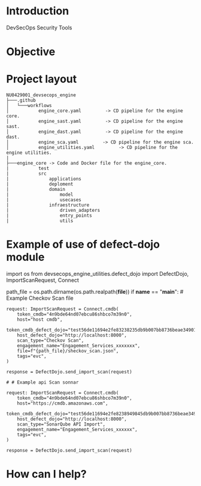 # Introduction

DevSecOps Security Tools

# Objective

# Project layout

```
NU0429001_devsecops_engine
├───.github
│   └───workflows
│           engine_core.yaml         -> CD pipeline for the engine core.
│           engine_sast.yaml         -> CD pipeline for the engine sast.
│           engine_dast.yaml         -> CD pipeline for the engine dast.
│           engine_sca.yaml         -> CD pipeline for the engine sca.
│           engine_utilities.yaml         -> CD pipeline for the engine utilities.
|
├───engine_core -> Code and Docker file for the engine_core.
|           test
|           src 
|               applications
|               deploment
|               domain
|                   model
|                   usecases
|               infraestructure
|                   driven_adapters
|                   entry_points
|                   utils
```
# Example of use of defect-dojo module
import os
from devsecops_engine_utilities.defect_dojo import DefectDojo,\
    ImportScanRequest, Connect

path_file = os.path.dirname(os.path.realpath(__file__))
if __name__ == "__main__":
    # Example Checkov Scan file

    request: ImportScanRequest = Connect.cmdb(
        token_cmdb="4n9bde64nd07ebcu86shbco7m39n0",
        host="host cmdb",
        token_cmdb_defect_dojo="test56de11694e2fe83238235db9b007bb8736beae349011ec",
        host_defect_dojo="http://localhost:8000",
        scan_type="Checkov Scan",
        engagement_name="Engagement_Services_xxxxxxx",
        file=f"{path_file}/sheckov_scan.json",
        tags="evc",
    )

    response = DefectDojo.send_import_scan(request)

    # # Example api Scan sonnar

    request: ImportScanRequest = Connect.cmdb(
        token_cmdb="4n9bde64nd07ebcu86shbco7m39n0",
        host="https://cmdb.amazonaws.com",
        token_cmdb_defect_dojo="test56de11694e2fe8238949845db9b007bb8736beae349011ec",
        host_defect_dojo="http://localhost:8000",
        scan_type="SonarQube API Import",
        engagement_name="Engagement_Services_xxxxxx",
        tags="evc",
    )

    response = DefectDojo.send_import_scan(request)

# How can I help?

